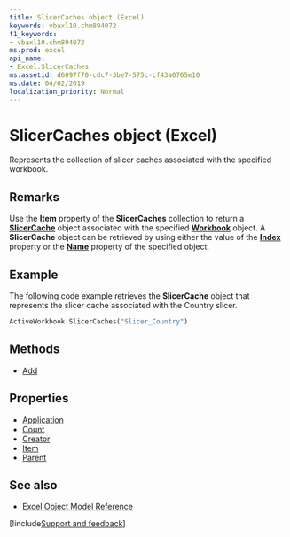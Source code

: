 ```yaml
---
title: SlicerCaches object (Excel)
keywords: vbaxl10.chm894072
f1_keywords:
- vbaxl10.chm894072
ms.prod: excel
api_name:
- Excel.SlicerCaches
ms.assetid: d6097f70-cdc7-3be7-575c-cf43a0765e10
ms.date: 04/02/2019
localization_priority: Normal
---
```



# SlicerCaches object (Excel)

Represents the collection of slicer caches associated with the specified workbook.


## Remarks

Use the **Item** property of the **SlicerCaches** collection to return a **[SlicerCache](Excel.SlicerCache.md)** object associated with the specified **[Workbook](Excel.Workbook.md)** object. A **SlicerCache** object can be retrieved by using either the value of the **[Index](Excel.SlicerCache.Index.md)** property or the **[Name](Excel.SlicerCache.Name.md)** property of the specified object.


## Example

The following code example retrieves the **SlicerCache** object that represents the slicer cache associated with the Country slicer.

```vb
ActiveWorkbook.SlicerCaches("Slicer_Country")
```


## Methods

- [Add](Excel.SlicerCaches.Add.md)

## Properties

- [Application](Excel.SlicerCaches.Application.md)
- [Count](Excel.SlicerCaches.Count.md)
- [Creator](Excel.SlicerCaches.Creator.md)
- [Item](Excel.SlicerCaches.Item.md)
- [Parent](Excel.SlicerCaches.Parent.md)


## See also

- [Excel Object Model Reference](overview/Excel/object-model.md)

[!include[Support and feedback](~/includes/feedback-boilerplate.md)]